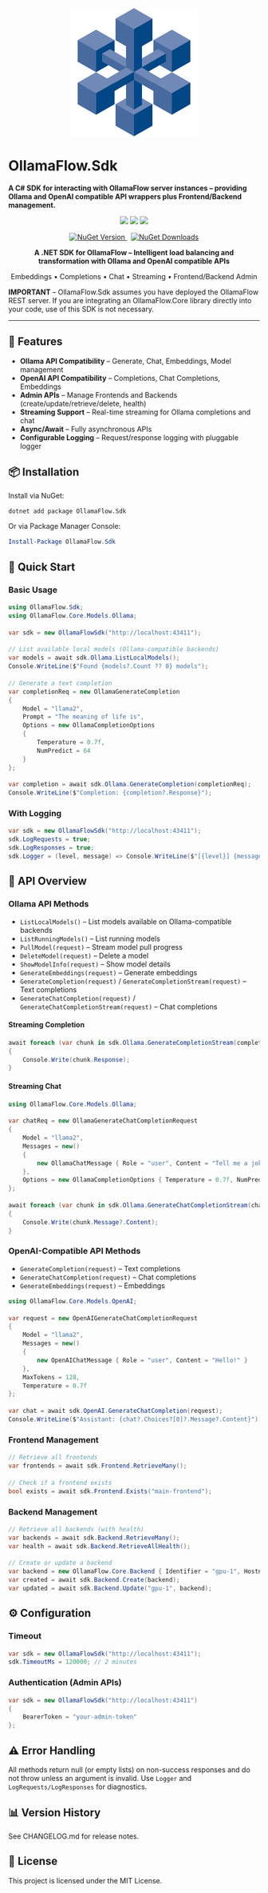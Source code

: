 <div align="center">
  <img src="https://github.com/ollamaflow/ollamaflow/raw/main/assets/logo.png" width="256" height="256">
</div>

# OllamaFlow.Sdk

**A C# SDK for interacting with OllamaFlow server instances – providing Ollama and OpenAI compatible API wrappers plus Frontend/Backend management.**

<p align="center">
  <img src="https://img.shields.io/badge/.NET-5C2D91?style=for-the-badge&logo=.net&logoColor=white" />
  <img src="https://img.shields.io/badge/C%23-239120?style=for-the-badge&logo=c-sharp&logoColor=white" />
  <img src="https://img.shields.io/badge/License-MIT-yellow.svg?style=for-the-badge" />
</p>

<p align="center">
  <a href="https://www.nuget.org/packages/OllamaFlow.Sdk/">
    <img src="https://img.shields.io/nuget/v/OllamaFlow.Sdk.svg?style=flat" alt="NuGet Version">
  </a>
  &nbsp;
  <a href="https://www.nuget.org/packages/OllamaFlow.Sdk">
    <img src="https://img.shields.io/nuget/dt/OllamaFlow.Sdk.svg" alt="NuGet Downloads">
  </a>
</p>

<p align="center">
  <strong>A .NET SDK for OllamaFlow – Intelligent load balancing and transformation with Ollama and OpenAI compatible APIs</strong>
</p>

<p align="center">
  Embeddings • Completions • Chat • Streaming • Frontend/Backend Admin
</p>

**IMPORTANT** – OllamaFlow.Sdk assumes you have deployed the OllamaFlow REST server. If you are integrating an OllamaFlow.Core library directly into your code, use of this SDK is not necessary.


---

## 🚀 Features

- **Ollama API Compatibility** – Generate, Chat, Embeddings, Model management
- **OpenAI API Compatibility** – Completions, Chat Completions, Embeddings
- **Admin APIs** – Manage Frontends and Backends (create/update/retrieve/delete, health)
- **Streaming Support** – Real-time streaming for Ollama completions and chat
- **Async/Await** – Fully asynchronous APIs
- **Configurable Logging** – Request/response logging with pluggable logger

## 📦 Installation

Install via NuGet:

```bash
dotnet add package OllamaFlow.Sdk
```

Or via Package Manager Console:

```powershell
Install-Package OllamaFlow.Sdk
```

## 🚀 Quick Start

### Basic Usage

```csharp
using OllamaFlow.Sdk;
using OllamaFlow.Core.Models.Ollama;

var sdk = new OllamaFlowSdk("http://localhost:43411");

// List available local models (Ollama-compatible backends)
var models = await sdk.Ollama.ListLocalModels();
Console.WriteLine($"Found {models?.Count ?? 0} models");

// Generate a text completion
var completionReq = new OllamaGenerateCompletion
{
    Model = "llama2",
    Prompt = "The meaning of life is",
    Options = new OllamaCompletionOptions
    {
        Temperature = 0.7f,
        NumPredict = 64
    }
};

var completion = await sdk.Ollama.GenerateCompletion(completionReq);
Console.WriteLine($"Completion: {completion?.Response}");
```

### With Logging

```csharp
var sdk = new OllamaFlowSdk("http://localhost:43411");
sdk.LogRequests = true;
sdk.LogResponses = true;
sdk.Logger = (level, message) => Console.WriteLine($"[{level}] {message}");
```

## 📖 API Overview

### Ollama API Methods

- `ListLocalModels()` – List models available on Ollama-compatible backends
- `ListRunningModels()` – List running models
- `PullModel(request)` – Stream model pull progress
- `DeleteModel(request)` – Delete a model
- `ShowModelInfo(request)` – Show model details
- `GenerateEmbeddings(request)` – Generate embeddings
- `GenerateCompletion(request)` / `GenerateCompletionStream(request)` – Text completions
- `GenerateChatCompletion(request)` / `GenerateChatCompletionStream(request)` – Chat completions

#### Streaming Completion

```csharp
await foreach (var chunk in sdk.Ollama.GenerateCompletionStream(completionReq))
{
    Console.Write(chunk.Response);
}
```

#### Streaming Chat

```csharp
using OllamaFlow.Core.Models.Ollama;

var chatReq = new OllamaGenerateChatCompletionRequest
{
    Model = "llama2",
    Messages = new()
    {
        new OllamaChatMessage { Role = "user", Content = "Tell me a joke" }
    },
    Options = new OllamaCompletionOptions { Temperature = 0.7f, NumPredict = 64 }
};

await foreach (var chunk in sdk.Ollama.GenerateChatCompletionStream(chatReq))
{
    Console.Write(chunk.Message?.Content);
}
```

### OpenAI-Compatible API Methods

- `GenerateCompletion(request)` – Text completions
- `GenerateChatCompletion(request)` – Chat completions
- `GenerateEmbeddings(request)` – Embeddings

```csharp
using OllamaFlow.Core.Models.OpenAI;

var request = new OpenAIGenerateChatCompletionRequest
{
    Model = "llama2",
    Messages = new()
    {
        new OpenAIChatMessage { Role = "user", Content = "Hello!" }
    },
    MaxTokens = 128,
    Temperature = 0.7f
};

var chat = await sdk.OpenAI.GenerateChatCompletion(request);
Console.WriteLine($"Assistant: {chat?.Choices?[0]?.Message?.Content}");
```

### Frontend Management

```csharp
// Retrieve all frontends
var frontends = await sdk.Frontend.RetrieveMany();

// Check if a frontend exists
bool exists = await sdk.Frontend.Exists("main-frontend");
```

### Backend Management

```csharp
// Retrieve all backends (with health)
var backends = await sdk.Backend.RetrieveMany();
var health = await sdk.Backend.RetrieveAllHealth();

// Create or update a backend
var backend = new OllamaFlow.Core.Backend { Identifier = "gpu-1", Hostname = "127.0.0.1", Port = 11434 };
var created = await sdk.Backend.Create(backend);
var updated = await sdk.Backend.Update("gpu-1", backend);
```

## ⚙️ Configuration

### Timeout

```csharp
var sdk = new OllamaFlowSdk("http://localhost:43411");
sdk.TimeoutMs = 120000; // 2 minutes
```

### Authentication (Admin APIs)

```csharp
var sdk = new OllamaFlowSdk("http://localhost:43411")
{
    BearerToken = "your-admin-token"
};
```

## ⚠️ Error Handling

All methods return null (or empty lists) on non-success responses and do not throw unless an argument is invalid. Use `Logger` and `LogRequests/LogResponses` for diagnostics.

## 📊 Version History

See CHANGELOG.md for release notes.

## 📄 License

This project is licensed under the MIT License.

